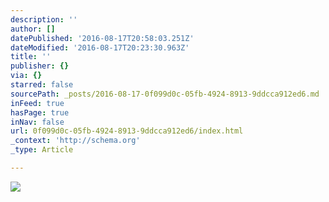 ```yaml
---
description: ''
author: []
datePublished: '2016-08-17T20:58:03.251Z'
dateModified: '2016-08-17T20:23:30.963Z'
title: ''
publisher: {}
via: {}
starred: false
sourcePath: _posts/2016-08-17-0f099d0c-05fb-4924-8913-9ddcca912ed6.md
inFeed: true
hasPage: true
inNav: false
url: 0f099d0c-05fb-4924-8913-9ddcca912ed6/index.html
_context: 'http://schema.org'
_type: Article

---
```

![](https://the-grid-user-content.s3-us-west-2.amazonaws.com/10f1f932-5456-4675-a1fb-db4a7866ee32.jpg)
